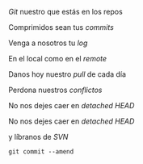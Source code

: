 *Git* nuestro que estás en los repos 

Comprimidos sean tus *commits* 

Venga a nosotros tu *log*

En el local como en el *remote* 

Danos hoy nuestro *pull* de cada día 

Perdona nuestros *conflictos*

No nos dejes caer en <em>detached HEAD</em><br /> 

No nos dejes caer en *detached HEAD*

y líbranos de *SVN*

`git commit --amend`
